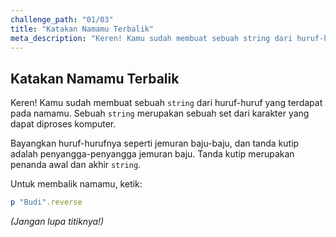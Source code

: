 ```yaml
---
challenge_path: "01/03"
title: "Katakan Namamu Terbalik"
meta_description: "Keren! Kamu sudah membuat sebuah string dari huruf-huruf yang terdapat pada namamu. Sebuah string merupakan sebuah set dari karakter yang dapat diproses komputer."
---
```


## Katakan Namamu Terbalik

Keren! Kamu sudah membuat sebuah `string` dari huruf-huruf yang terdapat pada namamu. Sebuah `string` merupakan sebuah set dari karakter yang dapat diproses komputer.

Bayangkan huruf-hurufnya seperti jemuran baju-baju, dan tanda kutip adalah penyangga-penyangga jemuran baju. Tanda kutip merupakan penanda awal dan akhir `string`.

Untuk membalik namamu, ketik:

```ruby
p "Budi".reverse
```

*(Jangan lupa titiknya!)*
